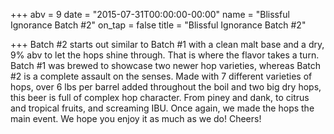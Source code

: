 +++
abv = 9
date = "2015-07-31T00:00:00-00:00"
name = "Blissful Ignorance Batch #2"
on_tap = false
title = "Blissful Ignorance Batch #2"

+++
Batch #2 starts out similar to Batch #1 with a clean malt base and a dry, 9% abv to let the hops shine through. That is where the flavor takes a turn. Batch #1 was brewed to showcase two newer hop varieties, whereas Batch #2 is a complete assault on the senses. Made with 7 different varieties of hops, over 6 lbs per barrel added throughout the boil and two big dry hops, this beer is full of complex hop character. From piney and dank, to citrus and tropical fruits, and screaming IBU. Once again, we made the hops the main event. We hope you enjoy it as much as we do! Cheers!